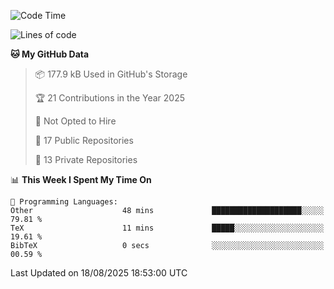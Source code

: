<!--START_SECTION:waka-->
![Code Time](http://img.shields.io/badge/Code%20Time-1%2C131%20hrs%208%20mins-blue)

![Lines of code](https://img.shields.io/badge/From%20Hello%20World%20I%27ve%20Written-224.9%20thousand%20lines%20of%20code-blue)

**🐱 My GitHub Data** 

> 📦 177.9 kB Used in GitHub's Storage 
 > 
> 🏆 21 Contributions in the Year 2025
 > 
> 🚫 Not Opted to Hire
 > 
> 📜 17 Public Repositories 
 > 
> 🔑 13 Private Repositories 
 > 
📊 **This Week I Spent My Time On** 

```text
💬 Programming Languages: 
Other                    48 mins             ████████████████████░░░░░   79.81 % 
TeX                      11 mins             █████░░░░░░░░░░░░░░░░░░░░   19.61 % 
BibTeX                   0 secs              ░░░░░░░░░░░░░░░░░░░░░░░░░   00.59 % 
```


 Last Updated on 18/08/2025 18:53:00 UTC
<!--END_SECTION:waka-->
